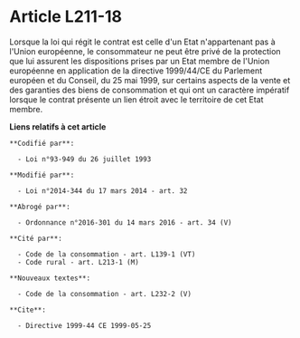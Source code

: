 # Article L211-18

Lorsque la loi qui régit le contrat est celle d'un Etat n'appartenant pas à l'Union européenne, le consommateur ne peut être
privé de la protection que lui assurent les dispositions prises par un Etat membre de l'Union européenne en application de la
directive 1999/44/CE du Parlement européen et du Conseil, du 25 mai 1999, sur certains aspects de la vente et des garanties
des biens de consommation et qui ont un caractère impératif lorsque le contrat présente un lien étroit avec le territoire de
cet Etat membre.

**Liens relatifs à cet article**

	**Codifié par**:

	  - Loi n°93-949 du 26 juillet 1993

	**Modifié par**:

	  - Loi n°2014-344 du 17 mars 2014 - art. 32

	**Abrogé par**:

	  - Ordonnance n°2016-301 du 14 mars 2016 - art. 34 (V)

	**Cité par**:

	  - Code de la consommation - art. L139-1 (VT)
	  - Code rural - art. L213-1 (M)

	**Nouveaux textes**:

	  - Code de la consommation - art. L232-2 (V)

	**Cite**:

	  - Directive 1999-44 CE 1999-05-25
